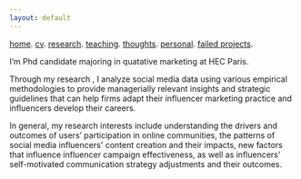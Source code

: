 ```yaml
---
layout: default
---
```


[home](./). [cv](./assets/files/CV.pdf). [research](./research.md). [teaching](./teaching.md). [thoughts](./thought.md). [personal](./hobby.md). [failed projects](./failed.md).

I’m Phd candidate majoring in quatative marketing at HEC Paris. 

Through my research , I analyze social media data using various empirical methodologies to provide managerially relevant insights and strategic guidelines that can help firms adapt their influencer marketing practice and influencers develop their careers.

In general, my research interests include understanding the drivers and outcomes of users’ participation in online communities, the patterns of social media influencers' content creation and their impacts, new factors that influence influencer campaign effectiveness, as well as influencers' self-motivated communication strategy adjustments and their outcomes.    



<!--

-->
